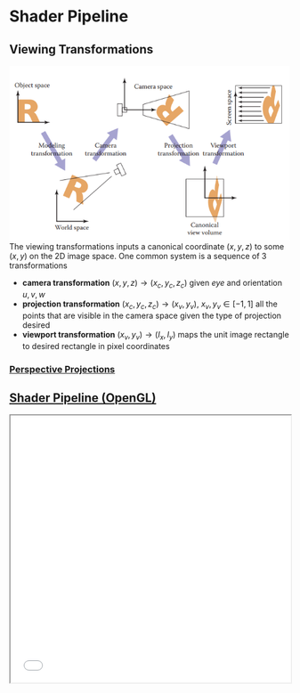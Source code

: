 # Shader Pipeline


## Viewing Transformations
![](./assets/view_transformation.png)
The viewing transformations inputs a canonical coordinate $(x, y, z)$ to some $(x, y)$ on the 2D image space. One common system is a sequence of 3 transformations
 - __camera transformation__ $(x, y, z)\rightarrow (x_c, y_c, z_c)$ given $eye$ and orientation $u, v, w$
 - __projection transformation__ $(x_c, y_c, z_c) \rightarrow (x_v, y_v)$, $x_v, y_v\in [-1, 1]$ all the points that  are visible in the camera space given the type of projection desired
 - __viewport transformation__ $(x_v, y_v)\rightarrow (I_x, I_y)$ maps the unit image rectangle to desired rectangle in pixel coordinates

### [Perspective Projections](http://www.songho.ca/opengl/gl_projectionmatrix.html)

## [Shader Pipeline (OpenGL)](https://www.khronos.org/opengl/wiki/Rendering_Pipeline_Overview)

<iframe src="./assets/camera_model.html" width="100%" height=480 />

__Vertex specification__  
Set up Vertex Array Object (VAO), which contains one or more Vertex BUffer Objects (VBO), each VBO stores some information about each vertex. For example, if we load a .obj file, then VAO (the object) may end up having several VBOs, for example, one VBO stores vertex positions, one VBO stores vertex colors, and another one stores vertex normals.

__Vertex shader__  
Performs operation on every vertex, doing all the homogeneous transformations, i.e.

 - $M$: modeling transformation: to move object into world space, doing all the translations, rotations, scaling, etc. 
 - $V$ viewing transformation/camera transformation: transforms from world coordinates to camera coordinates. 
 - $P$ perspective projection matrix, so that we only consider vertex in the window space (visible within the camera), and normalize $(x, y, z)$ by $w$.


__Tessellation__  
patches of vertex data are subdivided into smaller Primitives. Tessellation control shader (TCS) determines how much tessellation to do and 
tessellation evaluation shader (TES) takes the tessellated patch and computes vertex values for each generated vertex.  
For example Catmull–Clark subdivision can be a TCS/TES algorithm.

__Rasterization__  
Given the tessellated primitives, filled in the primitive with pixels. 

__Fragment shader__  
Given a sample-sized segment of a rasterized Primitive, fragment shader computes a set of colors and a single depth value. In our cases, it will be pixel-wise coloring.

Note that the shader pipeline is only for `OpenGL`. In other frameworks (`WebGL`, `DirectX`, etc.) the abstractions are different. For example, `WebGL` does not have support for tessellation and you have to do it in `js` (likely on CPU). 

```glsl title="vertex shader example"
--8<-- "csc418/assets/shaders.js:108:116"
```

```glsl title="fragment shader example"
// fragment shader using Blinn Phong shading
--8<-- "csc418/assets/shaders.js:2:5"

--8<-- "csc418/assets/shaders.js:141:154"
```

## Value Noise and Procedural Patterns
Other than a texture mapping, we can also generate patterns, i.e. procedural patterns. For example, if we want to make a ocean texture, we can generate some waves mesh and color it by some algorithm, instead of map a 2D image onto it. 

### Noise
Note that in reality, lots of patterns need some sort of "randomness", s.t. the volume of a cloud on the sky, the waves of the water, etc. 

#### Properties of Ideal Noise
 - __pseudo random__ Given the same input, it should always return the same value. 
 - __dimension__ The noise function is some $N:\mathbb R^d\rightarrow \mathbb R$, which is a $d$-dim noise function. 
 - __band limited__ One of the frequencies dominates all others. 
 - __continuity / differentiability__ We want the change in local is small, but change in global is large

### [Perlin Noise](https://en.wikipedia.org/wiki/Perlin_noise#Algorithm_detail)
Perlin noise is a example of value noise, it's pseudo random, and continuous, and good in producing marble like surfaces. 

#### Algorithm
__Grid Definition__  
Define an n-dim grid where each point has a random n-dim unit-length gradient vector. 

__Dot product__  
Assume $3D$ case and each box grid has side length 1. For query position $(x, y, z)$, it is located in some $d$-dim grid formed by $2^3$ grid points, $(\lfloor x\rfloor, \lceil x\rceil)\times (\lfloor y\rfloor, \lceil y\rceil)\times (\lfloor z\rfloor, \lceil z\rceil)$. Generate $2^d$ __dotGridGradient__ by dot product the offset to each grid point and gradient at that grid point. 

__Interpolation__  
Note that we have $2^3$ scale values, and we will have a trilinear interpolation so that we can get the value at that point.  
Note that we take a smooth step $s:\mathbb R^d\rightarrow \mathbb R^d$ as the coefficient of interpolation. $s$ must have the property $s(0) = s(1) = s'(0) = s'(1) = 0$, one good smooth step function is 

$$s(t) = 3t^2 - 2t^3$$

### Improved Perlin Noise
Note that $s''(t) = 6 - 12t$ is not continuous,  if the derivative of the function used to compute the normal of the displaced mesh is not continuous then it will introduce a discontinuity in these normals wherever $x=0, 1$, so that we use improved smooth step

$$6t^5 - 15t^4 + 10t^3$$

Also, note that when random directions (gradient direction) is close to standard direction $e_i$, the noise function have very high values $\sim1$ causing a "splotchy appearance", so instead of using random directions, we use directions randomly chosen from 12 directions $(\pm 1,\pm 1,0), (\pm 1, 0, \pm 1), (0, \pm 1, \pm 1)$


```glsl title="Random sampling from sphere"
--8<-- "csc418/assets/shaders.js:27:33"
```

```glsl title="Smooth step and improved smooth step"
--8<-- "csc418/assets/shaders.js:37:39"
// The improved version
--8<-- "csc418/assets/shaders.js:43:45"
```

```glsl title="Perlin noise from 3D Seed"
--8<-- "csc418/assets/shaders.js:48:71"
```

## Bump Mapping and Normal Mapping
The real surface is often rough and bumpy, we use bump mapping algorithm to achieve the same effect. 

$$\tilde p(p):\mathbb R^3\rightarrow\mathbb R^3 := p + h(p)\hat n (p)$$

where $p$ is the original position, $\hat n$ is the normal and $h$ is the bump height function. 

Then, note that we have to calculate a new normal for the bumped point as 

$$\tilde n(p) = \partial_Tp\times \partial_Bp \approx \frac{\tilde p(p +\epsilon T)-\tilde p(p)}{\epsilon} \times \frac{\tilde p(p +\epsilon B)-\tilde p(p)}{\epsilon}$$

where $T, B$ are the tangent and bitangent vector where 

$$T = \min\{\hat n \times (0, 1, 0),  \hat n \times (0, 0, 1)\}, B = T\times N$$

Note that bump mapping does not actually change the vertex position, it is used to obtain the normal mapping so that we can apply the coloring and make the surface looks "bumpy"

```glsl title="Using random bump to remap normal"
--8<-- "csc418/assets/shaders.js:217:227"
```

## Shader Demo

A demo of shaders, noise, and bump mapping

<iframe src="./assets/shaders.html" width="100%" height=480 />

???quote "Shader code"

    ```glsl
    // Shader programs are merely strings and are only 
    // loaded onto GPU
    --8<-- "csc418/assets/shaders.js"
    ```